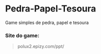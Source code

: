 # Pedra-Papel-Tesoura
Game simples de pedra, papel e tesoura

### Site do game:
> polux2.epizy.com/ppt/
